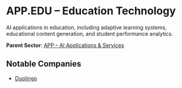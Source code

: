 # APP.EDU – Education Technology

AI applications in education, including adaptive learning systems, educational content generation, and student performance analytics.


**Parent Sector**: [APP – AI Applications & Services](app.md)

## Notable Companies

- [Duolingo](../registry/duolingo.md)
